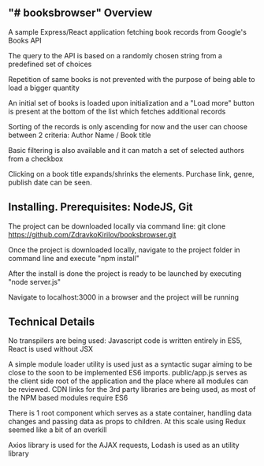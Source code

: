 "# booksbrowser"
Overview
---------

A sample Express/React application fetching book records from Google's Books API

The query to the API is based on a randomly chosen string from a predefined set of choices

Repetition of same books is not prevented with the purpose of being able to load a bigger quantity


An initial set of books is loaded upon initialization and a "Load more" button is present at the bottom of the list which fetches additional records

Sorting of the records is only ascending for now and the user can choose between 2 criteria: Author Name / Book title

Basic filtering is also available and it can match a set of selected authors from a checkbox

Clicking on a book title expands/shrinks the elements. Purchase link, genre, publish date can be seen.


Installing. Prerequisites: NodeJS, Git
--------------------------------------

The project can be downloaded locally via command line: git clone https://github.com/ZdravkoKirilov/booksbrowser.git

Once the project is downloaded locally, navigate to the project folder in command line and execute "npm install"

After the install is done the project is ready to be launched by executing "node server.js"

Navigate to localhost:3000 in a browser and the project will be running


Technical Details
-----------------

No transpilers are being used: Javascript code is written entirely in ES5, React is used without JSX

A simple module loader utility is used just as a syntactic sugar aiming to be close to the soon to be implemented ES6 imports. public/app.js serves as the client side root of the application and the place where all modules can be reviewed. CDN links for the 3rd party libraries are being used, as most of the NPM based modules require ES6

There is 1 root component which serves as a state container, handling data changes and passing data as props to children. At this scale using Redux seemed like a bit of an overkill

Axios library is used for the AJAX requests, Lodash is used as an utility library
